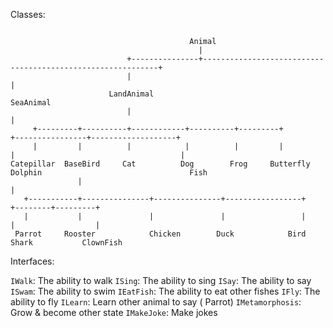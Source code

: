 Classes: 
```

                                        Animal
                                          |
                          +---------------+------------------------------------------------------------+
                          |                                                                            |
                      LandAnimal                                                                  SeaAnimal
                          |                                                                            |
     +---------+----------+------------+----------+---------+                         +----------------+-------------------+                                       
     |         |          |            |          |         |                        |                                     |
Catepillar  BaseBird     Cat          Dog        Frog     Butterfly               Dolphin                                 Fish   
               |                                                                                                           |
   +-----------+---------------+---------------+-----------------+                                                +--------+---------+
   |           |               |               |                 |                                                |                  |         
 Parrot     Rooster            Chicken        Duck            Bird                                              Shark           ClownFish
 ```
 
Interfaces:

`IWalk`: The ability to walk
`ISing`: The ability to sing
`ISay`: The ability to say
`ISwam`: The ability to swim
`IEatFish`: The ability to eat other fishes
`IFly`: The ability to fly
`ILearn`: Learn other animal to say ( Parrot)
`IMetamorphosis`: Grow & become other state
`IMakeJoke`: Make jokes
